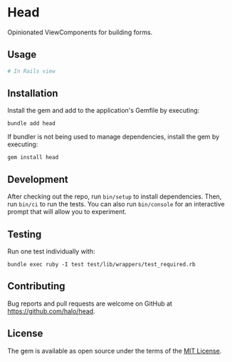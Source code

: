 # Head

Opinionated ViewComponents for building forms.

## Usage

```ruby
# In Rails view
```

## Installation

Install the gem and add to the application's Gemfile by executing:

    bundle add head

If bundler is not being used to manage dependencies, install the gem by executing:

    gem install head

## Development

After checking out the repo, run `bin/setup` to install dependencies. Then, run `bin/ci` to run the tests. You can also run `bin/console` for an interactive prompt that will allow you to experiment.

## Testing

Run one test individually with:

    bundle exec ruby -I test test/lib/wrappers/test_required.rb

## Contributing

Bug reports and pull requests are welcome on GitHub at https://github.com/halo/head.

## License

The gem is available as open source under the terms of the [MIT License](https://opensource.org/licenses/MIT).
